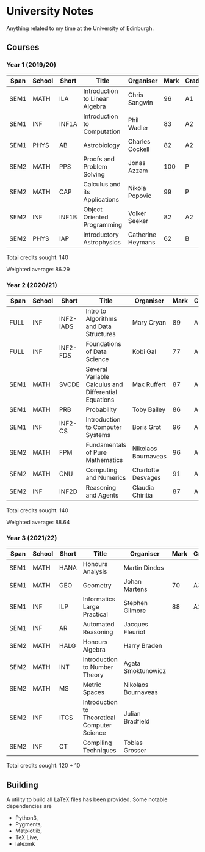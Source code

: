 # University Notes

Anything related to my time at the University of Edinburgh.

## Courses

### Year 1 (2019/20)

Span     | School | Short     | Title                                               | Organiser                          | Mark | Grade | ECTS
---------|--------|-----------|-----------------------------------------------------|------------------------------------|------|-------|------
SEM1     | MATH   | ILA       | Introduction to Linear Algebra                      | Chris Sangwin                      | 96   | A1    | 10
SEM1     | INF    | INF1A     | Introduction to Computation                         | Phil Wadler                        | 83   | A2    | 10
SEM1     | PHYS   | AB        | Astrobiology                                        | Charles Cockell                    | 82   | A2    | 10
SEM2     | MATH   | PPS       | Proofs and Problem Solving                          | Jonas Azzam                        | 100  | P     | 10
SEM2     | MATH   | CAP       | Calculus and its Applications                       | Nikola Popovic                     | 99   | P     | 10
SEM2     | INF    | INF1B     | Object Oriented Programming                         | Volker Seeker                      | 82   | A2    | 10
SEM2     | PHYS   | IAP       | Introductory Astrophysics                           | Catherine Heymans                  | 62   | B     | 10

Total credits sought: 140

Weighted average: 86.29

### Year 2 (2020/21)

Span     | School | Short     | Title                                               | Organiser                          | Mark | Grade | ECTS
---------|--------|-----------|-----------------------------------------------------|------------------------------------|------|-------|------
FULL     | INF    | INF2-IADS | Intro to Algorithms and Data Structures             | Mary Cryan                         | 89   | A2    | 10
FULL     | INF    | INF2-FDS  | Foundations of Data Science                         | Kobi Gal                           | 77   | A3    | 10
SEM1     | MATH   | SVCDE     | Several Variable Calculus and Differential Equations| Max Ruffert                        | 87   | A2    | 10
SEM1     | MATH   | PRB       | Probability                                         | Toby Bailey                        | 86   | A2    |  5
SEM1     | INF    | INF2-CS   | Introduction to Computer Systems                    | Boris Grot                         | 96   | A1    | 10
SEM2     | MATH   | FPM       | Fundamentals of Pure Mathematics                    | Nikolaos Bournaveas                | 96   | A1    | 10
SEM2     | MATH   | CNU       | Computing and Numerics                              | Charlotte Desvages                 | 91   | A1    |  5
SEM2     | INF    | INF2D     | Reasoning and Agents                                | Claudia Chiritia                   | 87   | A2    | 10

Total credits sought: 140

Weighted average: 88.64

### Year 3 (2021/22)

Span     | School | Short     | Title                                               | Organiser                          | Mark | Grade | ECTS
---------|--------|-----------|-----------------------------------------------------|------------------------------------|------|-------|------
SEM1     | MATH   | HANA      | Honours Analysis                                    | Martin Dindos                      |      |       | 10
SEM1     | MATH   | GEO       | Geometry                                            | Johan Martens                      | 70   | A3    | 5
SEM1     | INF    | ILP       | Informatics Large Practical                         | Stephen Gilmore                    | 88   | A2    | 10
SEM1     | INF    | AR        | Automated Reasoning                                 | Jacques Fleuriot                   |      |       | 5
SEM2     | MATH   | HALG      | Honours Algebra                                     | Harry Braden                       |      |       | 10
SEM2     | MATH   | INT       | Introduction to Number Theory                       | Agata Smoktunowicz                 |      |       | 5
SEM2     | MATH   | MS        | Metric Spaces                                       | Nikolaos Bournaveas                |      |       | 5
SEM2     | INF    | ITCS      | Introduction to Theoretical Computer Science        | Julian Bradfield                   |      |       | 5
SEM2     | INF    | CT        | Compiling Techniques                                | Tobias Grosser                     |      |       | 10

Total credits sought: 120 + 10

## Building

A utility to build all LaTeX files has been provided. Some notable dependencies are 

- Python3,
- Pygments,
- Matplotlib,
- TeX Live,
- latexmk

